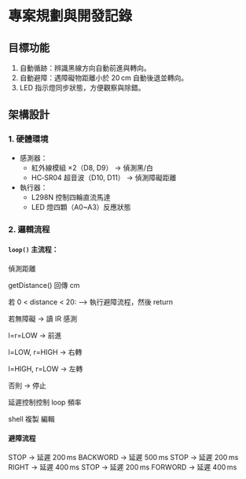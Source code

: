 # 專案規劃與開發記錄

## 目標功能
1. 自動循跡：辨識黑線方向自動前進與轉向。
2. 自動避障：遇障礙物距離小於 20 cm 自動後退並轉向。
3. LED 指示燈同步狀態，方便觀察與除錯。

## 架構設計

### 1. 硬體環境
- 感測器：
  - 紅外線模組 ×2（D8, D9） → 偵測黑/白
  - HC‑SR04 超音波（D10, D11） → 偵測障礙距離
- 執行器：
  - L298N 控制四輪直流馬達
  - LED 燈四顆（A0~A3）反應狀態

### 2. 邏輯流程

#### `loop()` 主流程：
偵測距離

getDistance() 回傳 cm

若 0 < distance < 20: ——> 執行避障流程，然後 return

若無障礙 → 讀 IR 感測

l=r=LOW → 前進

l=LOW, r=HIGH → 右轉

l=HIGH, r=LOW → 左轉

否則 → 停止

延遲控制控制 loop 頻率

shell
複製
編輯

#### 避障流程
STOP → 延遲 200 ms
BACKWORD → 延遲 500 ms
STOP → 延遲 200 ms
RIGHT → 延遲 400 ms
STOP → 延遲 200 ms
FORWORD → 延遲 400 ms
